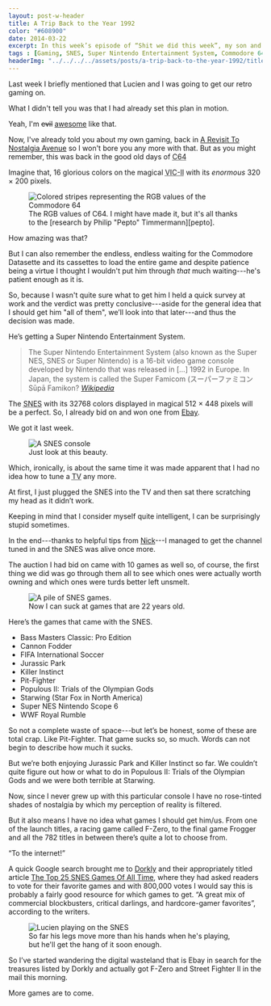 ```yaml
---
layout: post-w-header
title: A Trip Back to the Year 1992
color: "#608900"
date: 2014-03-22
excerpt: In this week’s episode of “Shit we did this week”, my son and I go back to the year of 1992 to experience some good old fashion gaming.
tags : [Gaming, SNES, Super Nintendo Entertainment System, Commodore 64, C64, Killer Instinct, Jurassic Park, The Abominable Weekly Update]
headerImg: "../../../../assets/posts/a-trip-back-to-the-year-1992/titleImage.png"
---
```

Last week I briefly mentioned that Lucien and I was going to get our retro gaming on.

What I didn't tell you was that I had already set this plan in motion.

Yeah, I'm <del>evil</del> <ins>awesome</ins> like that.

Now, I've already told you about my own gaming, back in [A Revisit To Nostalgia Avenue][revisit] so I won't bore you any more with that. But as you might remember, this was back in the good old days of <abbr title="Commodore 64">C64</abbr>

Imagine that, 16 glorious colors on the magical <abbr title="MOS Technology VIC-II">VIC-II</abbr> with its *enormous* 320 × 200 pixels.

<figure>
	<img src="../../../../assets/posts/a-trip-back-to-the-year-1992/c64-color-palette-rgb.png" alt="Colored stripes representing the RGB values of the Commodore 64">
	<figcaption>The RGB values of C64. I might have made it, but it's all thanks to the [research by Philip "Pepto" Timmermann][pepto].</figcaption>
</figure>

How amazing was that?

But I can also remember the endless, endless waiting for the Commodore Datasette and its cassettes to load the entire game and despite patience being a virtue I thought I wouldn't put him through *that* much waiting---he's patient enough as it is.

So, because I wasn't quite sure what to get him I held a quick survey at work and the verdict was pretty conclusive---aside for the general idea that I should get him "all of them", we’ll look into that later---and thus the decision was made.

He’s getting a Super Nintendo Entertainment System.

>The Super Nintendo Entertainment System (also known as the Super NES, SNES or Super Nintendo) is a 16-bit video game console developed by Nintendo that was released in [...] 1992 in Europe. In Japan, the system is called the Super Famicom (スーパーファミコン Sūpā Famikon? <cite>[Wikipedia][wiki-snes]</cite>

The <abbr title="Super Nintendo Entertainment System">SNES</abbr> with its 32768 colors displayed in magical 512 × 448 pixels will be a perfect. So, I already bid on and won one from [Ebay][ebay].

We got it last week.

<figure>
	<img src="../../../../assets/posts/a-trip-back-to-the-year-1992/snes-console.jpg" alt="A SNES console">
	<figcaption>Just look at this beauty.</figcaption>
</figure>

Which, ironically, is about the same time it was made apparent that I had no idea how to tune a <abbr title="Television">TV</abbr> any more.

At first, I just plugged the SNES into the TV and then sat there scratching my head as it didn’t work.

Keeping in mind that I consider myself quite intelligent, I can be surprisingly stupid sometimes.

In the end---thanks to helpful tips from [Nick][nick]---I managed to get the channel tuned in and the SNES was alive once more.

The auction I had bid on came with 10 games as well so, of course, the first thing we did was go through them all to see which ones were actually worth owning and which ones were turds better left unsmelt.

<figure>
	<img src="../../../../assets/posts/a-trip-back-to-the-year-1992/snes-games.jpg" alt="A pile of SNES games.">
	<figcaption>Now I can suck at games that are 22 years old.</figcaption>
</figure>

Here’s the games that came with the SNES.

- Bass Masters Classic: Pro Edition
- Cannon Fodder
- FIFA International Soccer
- Jurassic Park
- Killer Instinct
- Pit-Fighter
- Populous II: Trials of the Olympian Gods
- Starwing (Star Fox in North America)
- Super NES Nintendo Scope 6
- WWF Royal Rumble

So not a complete waste of space---but let’s be honest, some of these are total crap. Like Pit-Fighter. That game sucks so, so much. Words can not begin to describe how much it sucks.

But we’re both enjoying Jurassic Park and Killer Instinct so far. We couldn’t quite figure out how or what to do in Populous II: Trials of the Olympian Gods and we were both terrible at Starwing.

Now, since I never grew up with this particular console I have no rose-tinted shades of nostalgia by which my perception of reality is filtered.

But it also means I have no idea what games I should get him/us. From one of the launch titles, a racing game called F-Zero, to the final game Frogger and all the 782 titles in between there’s quite a lot to choose from.

“To the internet!”

A quick Google search brought me to [Dorkly][dorkly] and their appropriately titled article [The Top 25 SNES Games Of All Time][dorkly2], where they had asked readers to vote for their favorite games and with 800,000 votes I would say this is probably a fairly good resource for which games to get. “A great mix of commercial blockbusters, critical darlings, and hardcore-gamer favorites”, according to the writers.

<figure>
	<img src="../../../../assets/posts/a-trip-back-to-the-year-1992/lucien-playing-snes.jpg" alt="Lucien playing on the SNES">
	<figcaption>So far his legs move more than his hands when he's playing, but he'll get the hang of it soon enough.</figcaption>
</figure>

So I’ve started wandering the digital wasteland that is Ebay in search for the treasures listed by Dorkly and actually got F-Zero and Street Fighter II in the mail this morning.

More games are to come.


[revisit]: http://fiinixdesign.blogspot.co.uk/2013/01/a-revisit-to-nostalgia-avenue.html
[pepto]: http://www.pepto.de/projects/colorvic/
[wiki-snes]: http://en.wikipedia.org/wiki/Super_Nintendo_Entertainment_System
[ebay]: http://www.ebay.co.uk
[nick]: https://twitter.com/WaldorfSixpence
[dorkly]: http://www.dorkly.com/
[dorkly2]: http://www.dorkly.com/article/18621/the-top-25-snes-games-of-all-time